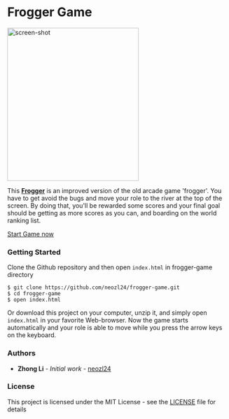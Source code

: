# Frogger Game

<img src="https://github.com/neozl24/frogger-game/raw/master/images/screen-shot-1.jpeg" alt="screen-shot" width="300" height="350" align="center">

This [**Frogger**](https://neozl24.github.io/frogger-game/) is an improved version of the old arcade game 'frogger'. You have to get avoid the bugs and move your role to the river at the top of the screen. By doing that, you'll be rewarded some scores and your final goal should be getting as more scores as you can, and boarding on the world ranking list.

[Start Game now](https://neozl24.github.io/frogger-game/)

### Getting Started

Clone the Github repository and then open `index.html` in frogger-game directory

```
$ git clone https://github.com/neozl24/frogger-game.git
$ cd frogger-game
$ open index.html
```

Or download this project on your computer, unzip it, and simply open `index.html` in your favorite Web-browser. Now the game starts automatically and your role is able to move while you press the arrow keys on the keyboard.


### Authors

* **Zhong Li** - *Initial work* - [neozl24](https://github.com/neozl24)

### License

This project is licensed under the MIT License - see the [LICENSE](LICENSE) file for details
